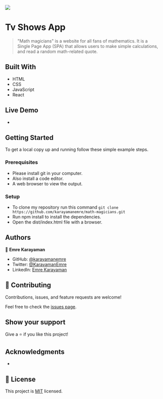 ![](https://img.shields.io/badge/Microverse-blueviolet)

# Tv Shows App

> "Math magicians" is a website for all fans of mathematics. It is a Single Page App (SPA) that allows users to make simple calculations, and read a random math-related quote.

## Built With

- HTML
- CSS
- JavaScript
- React

## Live Demo

-

## Getting Started

To get a local copy up and running follow these simple example steps.

### Prerequisites

- Please install git in your computer.
- Also install a code editor.
- A web browser to view the output.

### Setup

- To clone my repository run this command `git clone https://github.com/karayamanemre/math-magicians.git`
- Run npm install to install the dependencies.
- Open the dist/index.html file with a browser.

## Authors

👤 **Emre Karayaman**

- GitHub: [@karayamanemre](https://github.com/karayamanemre)
- Twitter: [@KarayamanEmre](https://twitter.com/KarayamanEmre)
- LinkedIn: [Emre Karayaman](https://www.linkedin.com/in/emre-karayaman-a7b45b243/)

## 🤝 Contributing

Contributions, issues, and feature requests are welcome!

Feel free to check the [issues page](../../issues/).

## Show your support

Give a ⭐️ if you like this project!

## Acknowledgments

-

## 📝 License

This project is [MIT](./LICENSE.md) licensed.
